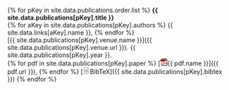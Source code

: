 {% for pKey in site.data.publications.order.list %}
  **{{ site.data.publications[pKey].title }}**   
  {% for aKey in site.data.publications[pKey].authors %} {{ site.data.links[aKey].name }}, {% endfor %}     
  [{{ site.data.publications[pKey].venue.name }}]({{ site.data.publications[pKey].venue.url }}).
  {{ site.data.publications[pKey].year }}.   
  {% for pdf in site.data.publications[pKey].paper %} [![](/img/ico/pdf.gif){{ pdf.name }}]({{ pdf.url }}), {% endfor %}
  [![](/img/ico/tex.png)BibTeX]({{ site.data.publications[pKey].bibtex }})
{% endfor %}
